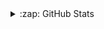 <details>
  <summary>:zap: GitHub Stats</summary>
## Zyran GitHub Stats

<a href="https://github.com/ZyranDev">
  <img align="center" src="https://github-readme-stats.anuraghazra1.vercel.app/api?username=ZyranDev&theme=midnight-purple&locale=en" alt="Zyran's github stats"/>
</a>
<br>

---

## ZyranDev Most used languages

<a href="https://github.com/ZyranDev">
  <img align="center" src="https://github-readme-stats.vercel.app/api/top-langs/?username=ZyranDev&layout=compact&theme=midnight-purple&locale=en" alt="Zyran's most used languages"/>
</a>
</details>
